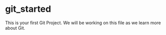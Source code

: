 # git_started

This is your first Git Project. We will be working on this file as we learn more about Git.

